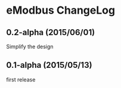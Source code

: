 
eModbus ChangeLog
==================

0.2-alpha (2015/06/01)
------------------------

Simplify the design


0.1-alpha (2015/05/13)
------------------------

first release



